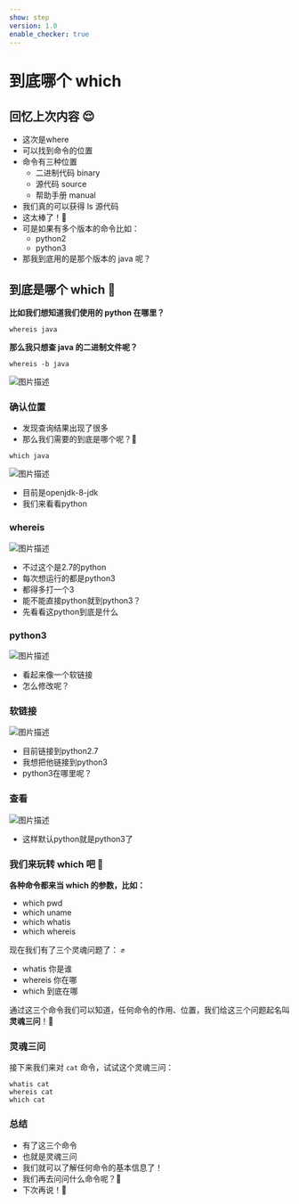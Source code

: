```yaml
---
show: step
version: 1.0
enable_checker: true
---
```


# 到底哪个 which

## 回忆上次内容 😌

- 这次是where
- 可以找到命令的位置
- 命令有三种位置
	- 二进制代码 binary
	- 源代码 source
	- 帮助手册 manual
- 我们真的可以获得 ls 源代码
- 这太棒了！👊 
- 可是如果有多个版本的命令比如：
  - python2
  - python3
- 那我到底用的是那个版本的 java 呢？

## 到底是哪个 which 🤔

**比如我们想知道我们使用的 python 在哪里？**

```shell
whereis java
```

**那么我只想查 java 的二进制文件呢？**
 
```shell
whereis -b java
```

![图片描述](https://doc.shiyanlou.com/courses/uid1190679-20210910-1631240367741)

### 确认位置
- 发现查询结果出现了很多
- 那么我们需要的到底是哪个呢？🤔

```
which java
```

![图片描述](https://doc.shiyanlou.com/courses/uid1190679-20210910-1631243062105)

- 目前是openjdk-8-jdk
- 我们来看看python

### whereis

![图片描述](https://doc.shiyanlou.com/courses/uid1190679-20210910-1631242272306)

- 不过这个是2.7的python
- 每次想运行的都是python3
- 都得多打一个3
- 能不能直接python就到python3？
- 先看看这python到底是什么

### python3

![图片描述](https://doc.shiyanlou.com/courses/uid1190679-20210910-1631242567946)

- 看起来像一个软链接
- 怎么修改呢？

### 软链接

![图片描述](https://doc.shiyanlou.com/courses/uid1190679-20210910-1631242499020)

- 目前链接到python2.7
- 我想把他链接到python3
- python3在哪里呢？


### 查看

![图片描述](https://doc.shiyanlou.com/courses/uid1190679-20210910-1631242944034)

- 这样默认python就是python3了

### 我们来玩转 which 吧 🤗

**各种命令都来当 which 的参数，比如：**

- which pwd
- which uname
- which whatis
- which whereis

现在我们有了三个灵魂问题了： ✊

- whatis 你是谁
- whereis 你在哪
- which 到底在哪

通过这三个命令我们可以知道，任何命令的作用、位置，我们给这三个问题起名叫**灵魂三问**！👊

### 灵魂三问

接下来我们来对 `cat` 命令，试试这个灵魂三问：

```shell
whatis cat
whereis cat
which cat
```

### 总结
- 有了这三个命令
- 也就是灵魂三问
- 我们就可以了解任何命令的基本信息了！
- 我们再去问问什么命令呢？🤔 
- 下次再说！👋
